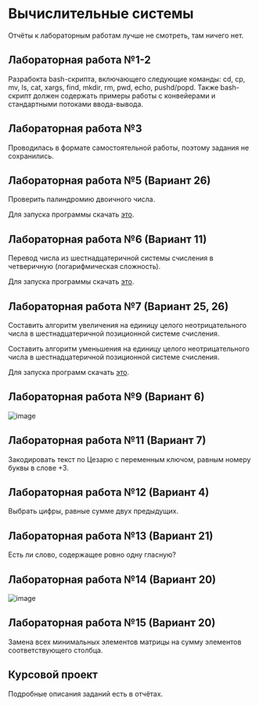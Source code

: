 # Вычислительные системы

Отчёты к лабораторным работам лучше не смотреть, там ничего нет.

## Лабораторная работа №1-2

Разрабокта bash-скрипта, включающего следующие команды: cd, cp, mv, ls, cat, xargs, find, mkdir, rm, pwd, echo, pushd/popd. Также bash-скрипт должен содержать примеры работы с конвейерами и стандартными потоками ввода-вывода.

## Лабораторная работа №3

Проводилась в формате самостоятельной работы, поэтому задания не сохранились.

## Лабораторная работа №5 (Вариант 26)

Проверить палиндромию двоичного числа.

Для запуска программы скачать [это](http://faq8.ru/file.php/2/517/jstu4-2.3.rar).

## Лабораторная работа №6 (Вариант 11)

Перевод числа из шестнадцатеричной системы счисления в четверичную (логарифмическая сложность).

Для запуска программы скачать [это](http://faq8.ru/file.php/2/666/TuringDiagrams.zip).

## Лабораторная работа №7 (Вариант 25, 26)

Составить алгоритм увеличения на единицу целого неотрицательного числа в шестнадцатеричной позиционной системе счисления.

Составить алгоритм уменьшения на единицу целого неотрицательного числа в шестнадцатеричной позиционной системе счисления.

Для запуска программ скачать [это](http://yad-studio.github.io).

## Лабораторная работа №9 (Вариант 6)

![image](https://user-images.githubusercontent.com/81183518/148178376-b00c30fe-134a-47d2-94a6-119ff0df1235.png)

## Лабораторная работа №11 (Вариант 7)

Закодировать текст по Цезарю с переменным ключом, равным номеру буквы в слове +3.

## Лабораторная работа №12 (Вариант 4)

Выбрать цифры, равные сумме двух предыдущих.

## Лабораторная работа №13 (Вариант 21)

Есть ли слово, содержащее ровно одну гласную?

## Лабораторная работа №14 (Вариант 20)

![image](https://user-images.githubusercontent.com/81183518/148178434-ff532b2c-c2e3-4705-b615-d501133d485a.png)

## Лабораторная работа №15 (Вариант 20)

Замена всех минимальных элементов матрицы на сумму элементов соответствующего столбца.

## Курсовой проект

Подробные описания заданий есть в отчётах.
